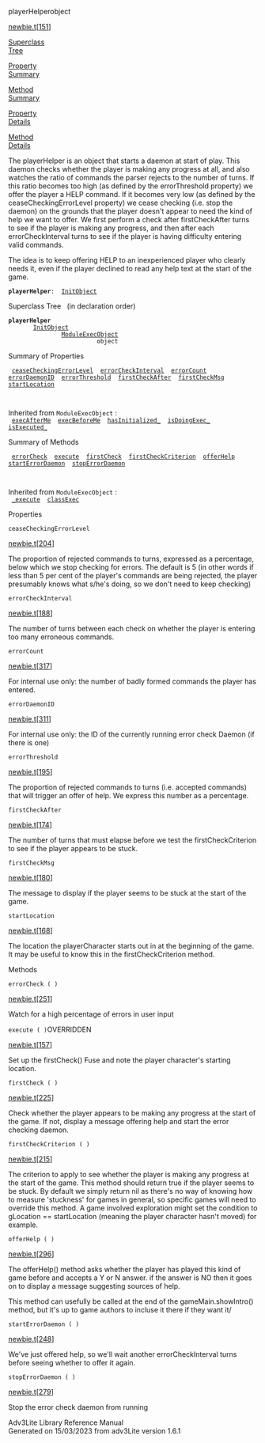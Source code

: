 ---
---
<span class="title">playerHelper</span><span class="type">object</span>

[newbie.t](../file/newbie.t.html)\[[151](../source/newbie.t.html#151)\]

[Superclass  
Tree](#_SuperClassTree_)

[Property  
Summary](#_PropSummary_)

[Method  
Summary](#_MethodSummary_)

[Property  
Details](#_Properties_)

[Method  
Details](#_Methods_)

<div class="fdesc">

The playerHelper is an object that starts a daemon at start of play.
This daemon checks whether the player is making any progress at all, and
also watches the ratio of commands the parser rejects to the number of
turns. If this ratio becomes too high (as defined by the errorThreshold
property) we offer the player a HELP command. If it becomes very low (as
defined by the ceaseCheckingErrorLevel property) we cease checking (i.e.
stop the daemon) on the grounds that the player doesn't appear to need
the kind of help we want to offer. We first perform a check after
firstCheckAfter turns to see if the player is making any progress, and
then after each errorCheckInterval turns to see if the player is having
difficulty entering valid commands.

The idea is to keep offering HELP to an inexperienced player who clearly
needs it, even if the player declined to read any help text at the start
of the game.

**`playerHelper`**` :   `[`InitObject`](../object/InitObject.html)

</div>

<span id="_SuperClassTree_"></span>

<div class="mjhd">

<span class="hdln">Superclass Tree</span>   (in declaration order)

</div>

**`playerHelper`**  
`         `[`InitObject`](../object/InitObject.html)  
`                 `[`ModuleExecObject`](../object/ModuleExecObject.html)  
`                         object`  
<span id="_PropSummary_"></span>

<div class="mjhd">

<span class="hdln">Summary of Properties</span>  

</div>

` `[`ceaseCheckingErrorLevel`](#ceaseCheckingErrorLevel)`  `[`errorCheckInterval`](#errorCheckInterval)`  `[`errorCount`](#errorCount)`  `[`errorDaemonID`](#errorDaemonID)`  `[`errorThreshold`](#errorThreshold)`  `[`firstCheckAfter`](#firstCheckAfter)`  `[`firstCheckMsg`](#firstCheckMsg)`  `[`startLocation`](#startLocation)`  `

` `

Inherited from `ModuleExecObject` :  
` `[`execAfterMe`](../object/ModuleExecObject.html#execAfterMe)`  `[`execBeforeMe`](../object/ModuleExecObject.html#execBeforeMe)`  `[`hasInitialized_`](../object/ModuleExecObject.html#hasInitialized_)`  `[`isDoingExec_`](../object/ModuleExecObject.html#isDoingExec_)`  `[`isExecuted_`](../object/ModuleExecObject.html#isExecuted_)`  `

<span id="_MethodSummary_"></span>

<div class="mjhd">

<span class="hdln">Summary of Methods</span>  

</div>

` `[`errorCheck`](#errorCheck)`  `[`execute`](#execute)`  `[`firstCheck`](#firstCheck)`  `[`firstCheckCriterion`](#firstCheckCriterion)`  `[`offerHelp`](#offerHelp)`  `[`startErrorDaemon`](#startErrorDaemon)`  `[`stopErrorDaemon`](#stopErrorDaemon)`  `

` `

Inherited from `ModuleExecObject` :  
` `[`_execute`](../object/ModuleExecObject.html#_execute)`  `[`classExec`](../object/ModuleExecObject.html#classExec)`  `

<span id="_Properties_"></span>

<div class="mjhd">

<span class="hdln">Properties</span>  

</div>

<span id="ceaseCheckingErrorLevel"></span>

`ceaseCheckingErrorLevel`

[newbie.t](../file/newbie.t.html)\[[204](../source/newbie.t.html#204)\]

<div class="desc">

The proportion of rejected commands to turns, expressed as a percentage,
below which we stop checking for errors. The default is 5 (in other
words if less than 5 per cent of the player's commands are being
rejected, the player presumably knows what s/he's doing, so we don't
need to keep checking)

</div>

<span id="errorCheckInterval"></span>

`errorCheckInterval`

[newbie.t](../file/newbie.t.html)\[[188](../source/newbie.t.html#188)\]

<div class="desc">

The number of turns between each check on whether the player is entering
too many erroneous commands.

</div>

<span id="errorCount"></span>

`errorCount`

[newbie.t](../file/newbie.t.html)\[[317](../source/newbie.t.html#317)\]

<div class="desc">

For internal use only: the number of badly formed commands the player
has entered.

</div>

<span id="errorDaemonID"></span>

`errorDaemonID`

[newbie.t](../file/newbie.t.html)\[[311](../source/newbie.t.html#311)\]

<div class="desc">

For internal use only: the ID of the currently running error check
Daemon (if there is one)

</div>

<span id="errorThreshold"></span>

`errorThreshold`

[newbie.t](../file/newbie.t.html)\[[195](../source/newbie.t.html#195)\]

<div class="desc">

The proportion of rejected commands to turns (i.e. accepted commands)
that will trigger an offer of help. We express this number as a
percentage.

</div>

<span id="firstCheckAfter"></span>

`firstCheckAfter`

[newbie.t](../file/newbie.t.html)\[[174](../source/newbie.t.html#174)\]

<div class="desc">

The number of turns that must elapse before we test the
firstCheckCriterion to see if the player appears to be stuck.

</div>

<span id="firstCheckMsg"></span>

`firstCheckMsg`

[newbie.t](../file/newbie.t.html)\[[180](../source/newbie.t.html#180)\]

<div class="desc">

The message to display if the player seems to be stuck at the start of
the game.

</div>

<span id="startLocation"></span>

`startLocation`

[newbie.t](../file/newbie.t.html)\[[168](../source/newbie.t.html#168)\]

<div class="desc">

The location the playerCharacter starts out in at the beginning of the
game. It may be useful to know this in the firstCheckCriterion method.

</div>

<span id="_Methods_"></span>

<div class="mjhd">

<span class="hdln">Methods</span>  

</div>

<span id="errorCheck"></span>

`errorCheck ( )`

[newbie.t](../file/newbie.t.html)\[[251](../source/newbie.t.html#251)\]

<div class="desc">

Watch for a high percentage of errors in user input

</div>

<span id="execute"></span>

`execute ( )`<span class="rem">OVERRIDDEN</span>

[newbie.t](../file/newbie.t.html)\[[157](../source/newbie.t.html#157)\]

<div class="desc">

Set up the firstCheck() Fuse and note the player character's starting
location.

</div>

<span id="firstCheck"></span>

`firstCheck ( )`

[newbie.t](../file/newbie.t.html)\[[225](../source/newbie.t.html#225)\]

<div class="desc">

Check whether the player appears to be making any progress at the start
of the game. If not, display a message offering help and start the error
checking daemon.

</div>

<span id="firstCheckCriterion"></span>

`firstCheckCriterion ( )`

[newbie.t](../file/newbie.t.html)\[[215](../source/newbie.t.html#215)\]

<div class="desc">

The criterion to apply to see whether the player is making any progress
at the start of the game. This method should return true if the player
seems to be stuck. By default we simply return nil as there's no way of
knowing how to measure 'stuckness' for games in general, so specific
games will need to override this method. A game involved exploration
might set the condition to gLocation == startLocation (meaning the
player character hasn't moved) for example.

</div>

<span id="offerHelp"></span>

`offerHelp ( )`

[newbie.t](../file/newbie.t.html)\[[296](../source/newbie.t.html#296)\]

<div class="desc">

The offerHelp() method asks whether the player has played this kind of
game before and accepts a Y or N answer. if the answer is NO then it
goes on to display a message suggesting sources of help.

This method can usefully be called at the end of the
gameMain.showIntro() method, but it's up to game authors to incluse it
there if they want it/

</div>

<span id="startErrorDaemon"></span>

`startErrorDaemon ( )`

[newbie.t](../file/newbie.t.html)\[[248](../source/newbie.t.html#248)\]

<div class="desc">

We've just offered help, so we'll wait another errorCheckInterval turns
before seeing whether to offer it again.

</div>

<span id="stopErrorDaemon"></span>

`stopErrorDaemon ( )`

[newbie.t](../file/newbie.t.html)\[[279](../source/newbie.t.html#279)\]

<div class="desc">

Stop the error check daemon from running

</div>

<div class="ftr">

Adv3Lite Library Reference Manual  
Generated on 15/03/2023 from adv3Lite version 1.6.1

</div>
